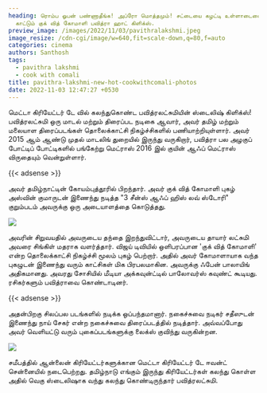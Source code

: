 ```yaml
---
heading: ரொம்ப ஓபன் பண்ணாதீங்க! அப்ரோ மொத்தமும்! சட்டையை கழட்டி உள்ளாடையை
  காட்டும் குக் வித் கோமாளி பவித்ரா ஹாட் கிளிக்ஸ்.
preview_image: /images/2022/11/03/pavithralakshmi.jpeg
image_resize: /cdn-cgi/image/w=640,fit=scale-down,q=80,f=auto
categories: cinema
authors: Santhosh
tags:
  - pavithra lakshmi
  - cook with comali
title: pavithra-lakshmi-new-hot-cookwithcomali-photos
date: 2022-11-03 12:47:27 +0530
---
```

மெட்டா கிரியேட்டர் டே வில் கலந்துகொண்ட பவித்ரலட்சுமியின் ஸ்டைலிஷ் கிளிக்ஸ்!
பவித்ரலட்சுமி ஒரு மாடல் மற்றும் திரைப்பட நடிகை ஆவார், அவர்  தமிழ் மற்றும் மலையாள திரைப்படங்கள்  தொலைக்காட்சி நிகழ்ச்சிகளில் பணியாற்றியுள்ளார். அவர் 2015 ஆம் ஆண்டு முதல் மாடலிங் துறையில் இருந்து வருகிறார், பவித்ரா பல அழகுப் போட்டிப் போட்டிகளில் பங்கேற்று மெட்ராஸ் 2016 இல் குயின் ஆஃப் மெட்ராஸ் விருதையும் வென்றுள்ளார். 

{{< adsense >}}

அவர் தமிழ்நாட்டின் கோயம்புத்தூரில் பிறந்தார். அவர் குக் வித் கோமாளி புகழ் அஸ்வின் குமாருடன்  இணைந்து நடித்த "3 சீன்ஸ் ஆஃப்  ஹிஸ் லவ் ஸ்டோரி" குறும்படம் அவருக்கு ஒரு அடையாளத்தை கொடுத்தது.


![](/images/2022/11/03/pavithra-lakshmi-new-hot-cookwithcomali-photos.jpeg)

அவரின் சிறுவயதில் அவருடைய தந்தை இறந்துவிட்டார், அவருடைய தாயார் லட்சுமி அவரை சிங்கிள் மதராக வளர்த்தார். விஜய் டிவியில் ஒளிபரப்பான 'குக் வித் கோமாளி' என்ற தொலைக்காட்சி நிகழ்ச்சி மூலம் புகழ் பெற்றார். அதில் அவர் கோமாளாயாக வந்த புகழுடன் இணைந்து வரும் காட்சிகள் மிக பிரபலமாகின. அவருக்கு ஃபேன் பாலாயிங் அதிகமானது. அவரது சோசியில் மீடியா அக்கவுன்ட்டில் பாலோவர்ஸ் கவுண்ட் கூடியது. ரசிகர்களும் பவித்ராவை கொண்டாடினர்.‌ 

{{< adsense >}}


அதன்பிறகு சிலப்பல படங்களில் நடிக்க ஒப்பந்தமானார். நகைச்சுவை நடிகர் சதீஸுடன் இணைந்து நாய் சேகர் என்ற நகைச்சுவை திரைப்படத்தில் நடித்தார். அவ்வப்போது அவர் வெளியட்டு வரும் புகைப்படங்களுக்கு லைக்ஸ் குவிந்து வருகின்றன. 


![](/images/2022/11/03/pavithra-lakshmi-new-hot-cookwithcomali-photos4.jpeg)

சமீபத்தில் ஆன்லைன் கிரியேட்டர்களுக்கான மெட்டா கிரியேட்டர் டே ஈவன்ட் சென்னையில் நடைபெற்றது. தமிழ்நாடு எங்கும் இருந்து கிரியேட்டர்கள் கலந்து கொள்ள அதில் வெகு ஸ்டைலிஷாக வந்து கலந்து கொண்டிருந்தார் பவித்ரலட்சுமி.